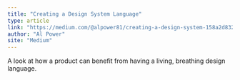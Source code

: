 ```yaml
---
title: "Creating a Design System Language"
type: article
link: "https://medium.com/@alpower81/creating-a-design-system-158a2d832551"
author: "Al Power"
site: "Medium"
---
```


A look at how a product can benefit from having a living, breathing design language.
